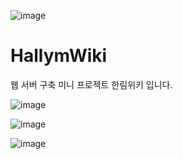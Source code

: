 ![image](https://user-images.githubusercontent.com/90320005/227494911-801eaf9c-446f-4bb5-bf95-ff807811d151.png)

# HallymWiki
웹 서버 구축 미니 프로젝트 한림위키 입니다.


![image](https://user-images.githubusercontent.com/90320005/227490600-b89b80e1-8f86-40c2-a7b9-6f9b53819257.png)

![image](https://user-images.githubusercontent.com/90320005/227490630-a09256aa-09c8-461d-8e7e-3e37b89d7478.png)

![image](https://user-images.githubusercontent.com/90320005/227490640-0c9502ad-c886-4ca3-9d8f-a2484d6f1bf6.png)
